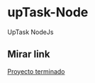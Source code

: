 # upTask-Node
UpTask NodeJs 

## Mirar link
[Proyecto terminado](https://intense-stream-75590.herokuapp.com/)
